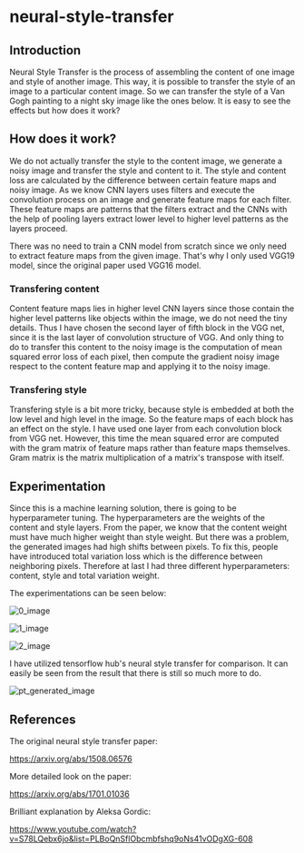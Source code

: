 # neural-style-transfer

## Introduction

Neural Style Transfer is the process of assembling the content of one image and style of another image. This way, it is possible to transfer the style of an image to a particular content image. So we can transfer the style of a Van Gogh painting to a night sky image like the ones below. It is easy to see the effects but how does it work?

## How does it work?

We do not actually transfer the style to the content image, we generate a noisy image and transfer the style and content to it. The style and content loss are calculated by the difference between certain feature maps and noisy image. As we know CNN layers uses filters and execute the convolution process on an image and generate feature maps for each filter. These feature maps are patterns that the filters extract and the CNNs with the help of pooling layers extract lower level to higher level patterns as the layers proceed.  

There was no need to train a CNN model from scratch since we only need to extract feature maps from the given image. That's why I only used VGG19 model, since the original paper used VGG16 model.

### Transfering content 

Content feature maps lies in higher level CNN layers since those contain the higher level patterns like objects within the image, we do not need the tiny details. Thus I have chosen the second layer of fifth block in the VGG net, since it is the last layer of convolution structure of VGG. And only thing to do to transfer this content to the noisy image is the computation of mean squared error loss of each pixel, then compute the gradient noisy image respect to the content feature map and applying it to the noisy image. 

### Transfering style 

Transfering style is a bit more tricky, because style is embedded at both the low level and high level in the image. So the feature maps of each block has an effect on the style. I have used one layer from each convolution block from VGG net. However, this time the mean squared error are computed with the gram matrix of feature maps rather than feature maps themselves. Gram matrix is the matrix multiplication of a matrix's transpose with itself. 

## Experimentation

Since this is a machine learning solution, there is going to be hyperparameter tuning. The hyperparameters are the weights of the content and style layers. From the paper, we know that the content weight must have much higher weight than style weight. But there was a problem, the generated images had high shifts between pixels. To fix this, people have introduced total variation loss which is the difference between neighboring pixels. Therefore at last I had three different hyperparameters: content, style and total variation weight. 

The experimentations can be seen below:

![0_image](https://user-images.githubusercontent.com/77073029/215739543-8cf82d88-471e-44d8-8925-aa2315fccf51.png)

![1_image](https://user-images.githubusercontent.com/77073029/215739617-51a5caf9-2750-49bf-9217-576271ea83fa.png)

![2_image](https://user-images.githubusercontent.com/77073029/215739624-3671f4c3-47bf-42e6-b8f6-e9e02bd8ee40.png)

I have utilized tensorflow hub's neural style transfer for comparison. It can easily be seen from the result that there is still so much more to do.

![pt_generated_image](https://user-images.githubusercontent.com/77073029/215739748-2f375552-2ede-4d8f-9151-435c9a5cd59f.png)

## References

The original neural style transfer paper:

https://arxiv.org/abs/1508.06576

More detailed look on the paper:

https://arxiv.org/abs/1701.01036

Brilliant explanation by Aleksa Gordic:

https://www.youtube.com/watch?v=S78LQebx6jo&list=PLBoQnSflObcmbfshq9oNs41vODgXG-608
